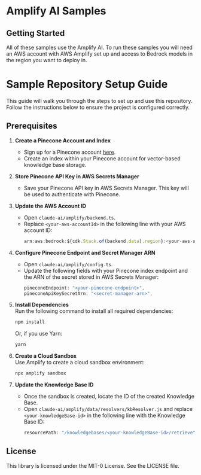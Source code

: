 # Amplify AI Samples

## Getting Started

All of these samples use the Amplify AI. To run these samples you will need an AWS account with AWS Amplify set up and access to Bedrock models in the region you want to deploy in.

# Sample Repository Setup Guide

This guide will walk you through the steps to set up and use this repository. Follow the instructions below to ensure the project is configured correctly.

## Prerequisites

1. **Create a Pinecone Account and Index**  
   - Sign up for a Pinecone account [here](https://www.pinecone.io/).
   - Create an index within your Pinecone account for vector-based knowledge base storage.

2. **Store Pinecone API Key in AWS Secrets Manager**  
   - Save your Pinecone API key in AWS Secrets Manager. This key will be used to authenticate with Pinecone.

3. **Update the AWS Account ID**  
   - Open `claude-ai/amplify/backend.ts`.
   - Replace `<your-aws-accountId>` in the following line with your AWS account ID:
     ```javascript
     arn:aws:bedrock:${cdk.Stack.of(backend.data).region}:<your-aws-accountId>:knowledge-base/${knowledgeBase.knowledgeBaseId}
     ```

4. **Configure Pinecone Endpoint and Secret Manager ARN**  
   - Open `claude-ai/amplify/config.ts`.
   - Update the following fields with your Pinecone index endpoint and the ARN of the secret stored in AWS Secrets Manager:
     ```javascript
     pineconeEndpoint: "<your-pinecone-endpoint>",
     pineconeApiKeySecretArn: "<secret-manager-arn>",
     ```

5. **Install Dependencies**  
   Run the following command to install all required dependencies:
   ```bash
   npm install
   ```
   Or, if you use Yarn:
   ```bash
   yarn
   ```

6. **Create a Cloud Sandbox**  
   Use Amplify to create a cloud sandbox environment:
   ```bash
   npx amplify sandbox
   ```

7. **Update the Knowledge Base ID**  
   - Once the sandbox is created, locate the ID of the created Knowledge Base.
   - Open `claude-ai/amplify/data/resolvers/kbResolver.js` and replace `<your-knowledgeBase-id>` in the following line with the Knowledge Base ID:
     ```javascript
     resourcePath: "/knowledgebases/<your-knowledgeBase-id>/retrieve",
     ```

## License

This library is licensed under the MIT-0 License. See the LICENSE file.

